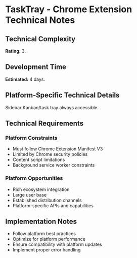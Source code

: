 # TaskTray - Chrome Extension Technical Notes

## Technical Complexity
**Rating:** 3.

## Development Time
**Estimated:** 4 days.

## Platform-Specific Technical Details
Sidebar Kanban/task tray always accessible.

## Technical Requirements

### Platform Constraints
- Must follow Chrome Extension Manifest V3
- Limited by Chrome security policies
- Content script limitations
- Background service worker constraints

### Platform Opportunities
- Rich ecosystem integration
- Large user base
- Established distribution channels
- Platform-specific APIs and capabilities

## Implementation Notes
- Follow platform best practices
- Optimize for platform performance
- Ensure compatibility with platform updates
- Implement proper error handling
